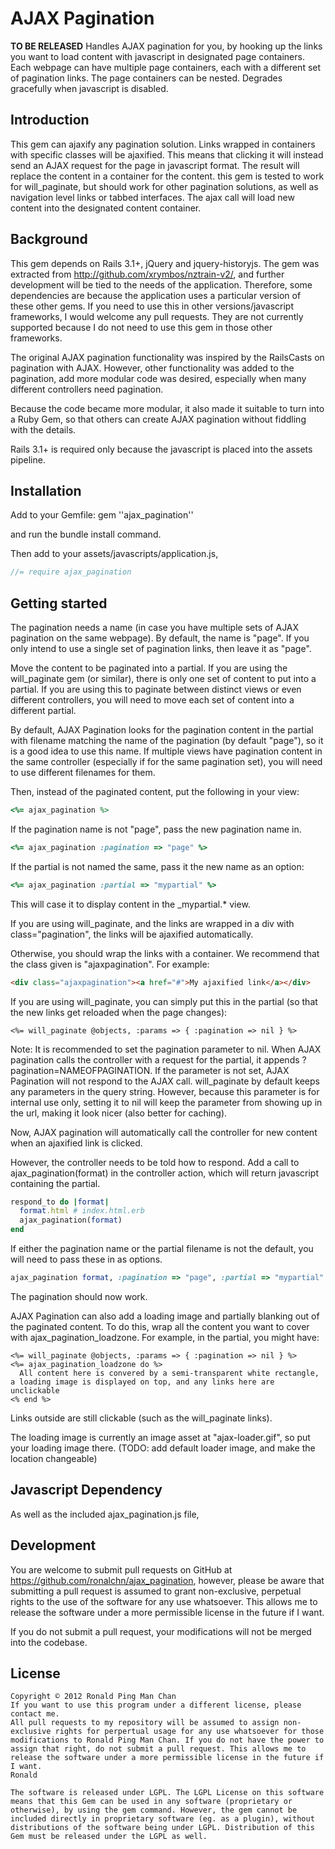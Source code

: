 # AJAX Pagination
**TO BE RELEASED**
Handles AJAX pagination for you, by hooking up the links you want to load content with javascript in designated page containers. Each webpage can have multiple page containers, each with a different set of pagination links. The page containers can be nested. Degrades gracefully when javascript is disabled.

## Introduction
This gem can ajaxify any pagination solution. Links wrapped in containers with specific classes will be ajaxified. This means that clicking it will instead send an AJAX request for the page in javascript format. The result will replace the content in a container for the content. this gem is tested to work for will_paginate, but should work for other pagination solutions, as well as navigation level links or tabbed interfaces. The ajax call will load new content into the designated content container.

## Background
This gem depends on Rails 3.1+, jQuery and jquery-historyjs. The gem was extracted from http://github.com/xrymbos/nztrain-v2/, and further development will be tied to the needs of the application. Therefore, some dependencies are because the application uses a particular version of these other gems. If you need to use this in other versions/javascript frameworks, I would welcome any pull requests. They are not currently supported because I do not need to use this gem in those other frameworks.

The original AJAX pagination functionality was inspired by the RailsCasts on pagination with AJAX. However, other functionality was added to the pagination, add more modular code was desired, especially when many different controllers need pagination.

Because the code became more modular, it also made it suitable to turn into a Ruby Gem, so that others can create AJAX pagination without fiddling with the details.

Rails 3.1+ is required only because the javascript is placed into the assets pipeline.

## Installation
Add to your Gemfile:
    gem ''ajax_pagination''

and run the bundle install command.

Then add to your assets/javascripts/application.js,
```javascript
//= require ajax_pagination
```

## Getting started

The pagination needs a name (in case you have multiple sets of AJAX pagination on the same webpage). By default, the name is "page". If you only intend to use a single set of pagination links, then leave it as "page".

Move the content to be paginated into a partial. If you are using the will_paginate gem (or similar), there is only one set of content to put into a partial. If you are using this to paginate between distinct views or even different controllers, you will need to move each set of content into a different partial.

By default, AJAX Pagination looks for the pagination content in the partial with filename matching the name of the pagination (by default "page"), so it is a good idea to use this name. If multiple views have pagination content in the same controller (especially if for the same pagination set), you will need to use different filenames for them.

Then, instead of the paginated content, put the following in your view:
```ruby
<%= ajax_pagination %>
```

If the pagination name is not "page", pass the new pagination name in.
```ruby
<%= ajax_pagination :pagination => "page" %>
```
If the partial is not named the same, pass it the new name as an option:
```ruby
<%= ajax_pagination :partial => "mypartial" %>
```
This will case it to display content in the _mypartial.* view.

If you are using will_paginate, and the links are wrapped in a div with class="pagination", the links will be ajaxified automatically.

Otherwise, you should wrap the links with a container. We recommend that the class given is "ajaxpagination". For example:
```html
<div class="ajaxpagination"><a href="#">My ajaxified link</a></div>
```

If you are using will_paginate, you can simply put this in the partial (so that the new links get reloaded when the page changes):
```erb
<%= will_paginate @objects, :params => { :pagination => nil } %>
```
Note: It is recommended to set the pagination parameter to nil. When AJAX pagination calls the controller with a request for the partial, it appends ?pagination=NAMEOFPAGINATION. If the parameter is not set, AJAX Pagination will not respond to the AJAX call. will_paginate by default keeps any parameters in the query string. However, because this parameter is for internal use only, setting it to nil will keep the parameter from showing up in the url, making it look nicer (also better for caching).

Now, AJAX pagination will automatically call the controller for new content when an ajaxified link is clicked.

However, the controller needs to be told how to respond. Add a call to ajax_pagination(format) in the controller action, which will return javascript containing the partial.
```ruby
respond_to do |format|
  format.html # index.html.erb
  ajax_pagination(format)
end
```
If either the pagination name or the partial filename is not the default, you will need to pass these in as options.
```ruby
ajax_pagination format, :pagination => "page", :partial => "mypartial"
```
The pagination should now work.

AJAX Pagination can also add a loading image and partially blanking out of the paginated content. To do this, wrap all the content you want to cover with ajax_pagination_loadzone. For example, in the partial, you might have:
```erb
<%= will_paginate @objects, :params => { :pagination => nil } %>
<%= ajax_pagination_loadzone do %>
  All content here is convered by a semi-transparent white rectangle, a loading image is displayed on top, and any links here are unclickable
<% end %>
```
Links outside are still clickable (such as the will_paginate links).

The loading image is currently an image asset at "ajax-loader.gif", so put your loading image there. (TODO: add default loader image, and make the location changeable)

## Javascript Dependency
As well as the included ajax_pagination.js file, 

## Development
You are welcome to submit pull requests on GitHub at https://github.com/ronalchn/ajax_pagination, however, please be aware that submitting a pull request is assumed to grant non-exclusive, perpetual rights to the use of the software for any use whatsoever. This allows me to release the software under a more permissible license in the future if I want.

If you do not submit a pull request, your modifications will not be merged into the codebase.

## License
    Copyright © 2012 Ronald Ping Man Chan
    If you want to use this program under a different license, please contact me.
    All pull requests to my repository will be assumed to assign non-exclusive rights for perpertual usage for any use whatsoever for those modifications to Ronald Ping Man Chan. If you do not have the power to assign that right, do not submit a pull request. This allows me to release the software under a more permissible license in the future if I want.
    Ronald

    The software is released under LGPL. The LGPL License on this software means that this Gem can be used in any software (proprietary or otherwise), by using the gem command. However, the gem cannot be included directly in proprietary software (eg. as a plugin), without distributions of the software being under LGPL. Distribution of this Gem must be released under the LGPL as well.
